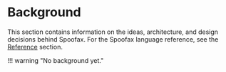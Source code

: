 # Background
This section contains information on the ideas, architecture, and design decisions behind Spoofax. For the Spoofax language reference, see the [Reference](/reference/) section.

!!! warning "No background yet."